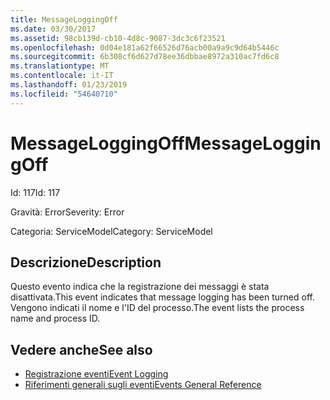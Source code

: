 ```yaml
---
title: MessageLoggingOff
ms.date: 03/30/2017
ms.assetid: 98cb139d-cb10-4d8c-9087-3dc3c6f23521
ms.openlocfilehash: 0d04e181a62f66526d76acb00a9a9c9d64b5446c
ms.sourcegitcommit: 6b308cf6d627d78ee36dbbae8972a310ac7fd6c8
ms.translationtype: MT
ms.contentlocale: it-IT
ms.lasthandoff: 01/23/2019
ms.locfileid: "54640710"
---
```

# <a name="messageloggingoff"></a><span data-ttu-id="8ef91-102">MessageLoggingOff</span><span class="sxs-lookup"><span data-stu-id="8ef91-102">MessageLoggingOff</span></span>
<span data-ttu-id="8ef91-103">Id: 117</span><span class="sxs-lookup"><span data-stu-id="8ef91-103">Id: 117</span></span>  
  
 <span data-ttu-id="8ef91-104">Gravità: Error</span><span class="sxs-lookup"><span data-stu-id="8ef91-104">Severity: Error</span></span>  
  
 <span data-ttu-id="8ef91-105">Categoria: ServiceModel</span><span class="sxs-lookup"><span data-stu-id="8ef91-105">Category: ServiceModel</span></span>  
  
## <a name="description"></a><span data-ttu-id="8ef91-106">Descrizione</span><span class="sxs-lookup"><span data-stu-id="8ef91-106">Description</span></span>  
 <span data-ttu-id="8ef91-107">Questo evento indica che la registrazione dei messaggi è stata disattivata.</span><span class="sxs-lookup"><span data-stu-id="8ef91-107">This event indicates that message logging has been turned off.</span></span> <span data-ttu-id="8ef91-108">Vengono indicati il nome e l'ID del processo.</span><span class="sxs-lookup"><span data-stu-id="8ef91-108">The event lists the process name and process ID.</span></span>  
  
## <a name="see-also"></a><span data-ttu-id="8ef91-109">Vedere anche</span><span class="sxs-lookup"><span data-stu-id="8ef91-109">See also</span></span>
- [<span data-ttu-id="8ef91-110">Registrazione eventi</span><span class="sxs-lookup"><span data-stu-id="8ef91-110">Event Logging</span></span>](../../../../../docs/framework/wcf/diagnostics/event-logging/index.md)
- [<span data-ttu-id="8ef91-111">Riferimenti generali sugli eventi</span><span class="sxs-lookup"><span data-stu-id="8ef91-111">Events General Reference</span></span>](../../../../../docs/framework/wcf/diagnostics/event-logging/events-general-reference.md)
